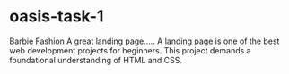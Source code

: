 # oasis-task-1
Barbie Fashion
A great landing page.....
A landing page is one of the best web development projects for beginners.
This project demands a foundational understanding of HTML and CSS.